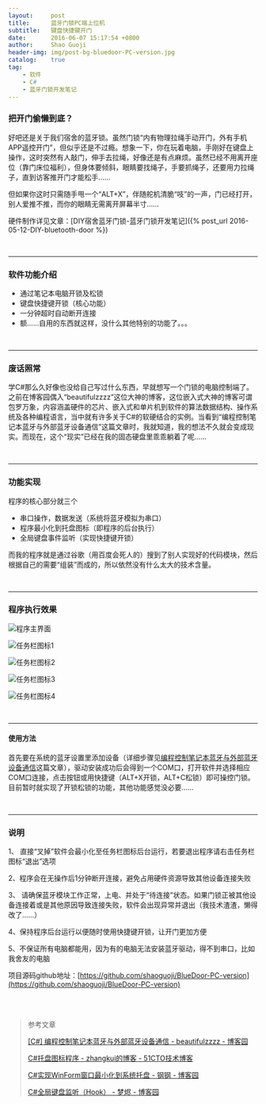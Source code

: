 ```yaml
---
layout:     post
title:      蓝牙门锁PC端上位机
subtitle:   键盘快捷键开门
date:       2016-06-07 15:17:54 +0800
author:     Shao Guoji
header-img: img/post-bg-bluedoor-PC-version.jpg
catalog:    true
tag:
    - 软件
    - C#
    - 蓝牙门锁开发笔记
---
```


### 把开门偷懒到底？

好吧还是关于我们宿舍的蓝牙锁。虽然门锁“内有物理拉绳手动开门，外有手机APP遥控开门”，但似乎还是不过瘾。想象一下，你在玩着电脑，手刚好在键盘上操作，这时突然有人敲门，伸手去拉绳，好像还是有点麻烦。虽然已经不用离开座位（靠门床位福利），但身体要倾斜，眼睛要找绳子，手要抓绳子，还要用力拉绳子，直到访客推开门才能松手……

但如果你这时只需随手甩一个“ALT+X”，伴随舵机清脆“吱”的一声，门已经打开，别人爱推不推，而你的眼睛无需离开屏幕半寸……


硬件制作详见文章：[DIY宿舍蓝牙门锁-蓝牙门锁开发笔记]({% post_url 2016-05-12-DIY-bluetooth-door %})


<br/>

---

### 软件功能介绍

*  通过笔记本电脑开锁及松锁
*  键盘快捷键开锁（核心功能）
*  一分钟超时自动断开连接
*  额……自用的东西就这样，没什么其他特别的功能了。。。

<br/>

---

### 废话照常

学C#那么久好像也没给自己写过什么东西，早就想写一个门锁的电脑控制端了。之前在博客园偶入“beautifulzzzz”这位大神的博客，这位嵌入式大神的博客可谓包罗万象，内容涵盖硬件的芯片、嵌入式和单片机到软件的算法数据结构、操作系统及各种编程语言，当中就有许多关于C#的软硬结合的实例。当看到“编程控制笔记本蓝牙与外部蓝牙设备通信”这篇文章时，我就知道，我的想法不久就会变成现实。而现在，这个“现实”已经在我的固态硬盘里乖乖躺着了呢……

<br/>

---

### 功能实现

程序的核心部分就三个

*  串口操作，数据发送（系统将蓝牙模拟为串口）
*  程序最小化到托盘图标（即程序的后台执行）
*  全局键盘事件监听（实现快捷键开锁）

而我的程序就是通过谷歌（用百度会死人的）搜到了别人实现好的代码模块，然后根据自己的需要“组装”而成的，所以依然没有什么太大的技术含量。

<br/>

---

### 程序执行效果

![程序主界面](http://img1.buy.ijinshan.com/weibo_img/2016/6/7/10/45/r1465267520362779472915.png)

![任务栏图标1](http://img1.buy.ijinshan.com/weibo_img/2016/6/7/10/47/r1465267637663241176401.png)

![任务栏图标2](http://img1.buy.ijinshan.com/weibo_img/2016/6/7/10/53/r1465267982205748690065.png)

![任务栏图标3](http://img1.buy.ijinshan.com/weibo_img/2016/6/7/10/53/r1465268022998891125657.png)

![任务栏图标4](http://img1.buy.ijinshan.com/weibo_img/2016/6/7/10/52/r1465267936697002577963.png)

<br/>

---

#### 使用方法

首先要在系统的蓝牙设置里添加设备（详细步骤见[编程控制笔记本蓝牙与外部蓝牙设备通信](http://www.cnblogs.com/zjutlitao/p/3886826.html)这篇文章），驱动安装成功后会得到一个COM口，打开软件并选择相应COM口连接，点击按钮或用快捷键（ALT+X开锁，ALT+C松锁）即可操控门锁。目前暂时就实现了开锁松锁的功能，其他功能感觉没必要……

<br/>

---

### 说明

1、 直接“叉掉”软件会最小化至任务栏图标后台运行，若要退出程序请右击任务栏图标“退出”选项

2、程序会在无操作后1分钟断开连接，避免占用硬件资源导致其他设备连接失败

3、 请确保蓝牙模块工作正常，上电、并处于“待连接”状态。如果门锁正被其他设备连接着或是其他原因导致连接失败，软件会出现异常并退出（我技术渣渣，懒得改了……）

4、保持程序后台运行以便随时使用快捷键开锁，让开门更加方便

5、不保证所有电脑都能用，因为有的电脑无法安装蓝牙驱动，得不到串口，比如我舍友的电脑

项目源码github地址：[https://github.com/shaoguoji/BlueDoor-PC-version](https://github.com/shaoguoji/BlueDoor-PC-version)

<br/>

<br/>

> 参考文章
> 
> [[C#]  编程控制笔记本蓝牙与外部蓝牙设备通信 - beautifulzzzz - 博客园](http://www.cnblogs.com/zjutlitao/p/3886826.html)
> 
> [C#托盘图标程序 - zhangkui的博客 - 51CTO技术博客](http://zhangkui.blog.51cto.com/1796259/508117)
> 
> [C#实现WinForm窗口最小化到系统托盘 - 钢钢 - 博客园](http://www.cnblogs.com/xugang/archive/2007/12/19/1006005.html)
> 
> [C#全局键盘监听（Hook） - 梦烬 - 博客园](http://www.cnblogs.com/ayqy/p/3636427.html)